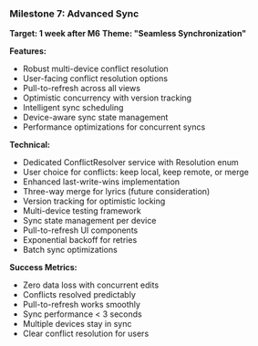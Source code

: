 ### Milestone 7: Advanced Sync
**Target: 1 week after M6**
**Theme: "Seamless Synchronization"**

**Features:**
- Robust multi-device conflict resolution
- User-facing conflict resolution options
- Pull-to-refresh across all views
- Optimistic concurrency with version tracking
- Intelligent sync scheduling
- Device-aware sync state management
- Performance optimizations for concurrent syncs

**Technical:**
- Dedicated ConflictResolver service with Resolution enum
- User choice for conflicts: keep local, keep remote, or merge
- Enhanced last-write-wins implementation
- Three-way merge for lyrics (future consideration)
- Version tracking for optimistic locking
- Multi-device testing framework
- Sync state management per device
- Pull-to-refresh UI components
- Exponential backoff for retries
- Batch sync optimizations

**Success Metrics:**
- Zero data loss with concurrent edits
- Conflicts resolved predictably
- Pull-to-refresh works smoothly
- Sync performance < 3 seconds
- Multiple devices stay in sync
- Clear conflict resolution for users